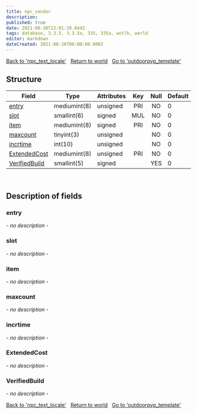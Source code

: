 ```yaml
---
title: npc_vendor
description: 
published: true
date: 2021-08-30T22:01:28.044Z
tags: database, 3.3.5, 3.3.5a, 335, 335a, wotlk, world
editor: markdown
dateCreated: 2021-08-30T06:00:00.000Z
---
```


<a href="https://dev.trinitycore.info/en/database/335/world/npc_text_locale" class="mt-5 v-btn v-btn--depressed v-btn--flat v-btn--outlined theme--light v-size--default darkblue--text text--lighten-3"><span class="v-btn__content"><i aria-hidden="true" class="v-icon notranslate v-icon--left mdi mdi-arrow-left theme--light"></i><span>Back to 'npc_text_locale'</span></span></a>&nbsp;&nbsp;&nbsp;<a href="https://dev.trinitycore.info/en/database/335/world/home" class="mt-5 v-btn v-btn--depressed v-btn--flat v-btn--outlined theme--light v-size--default darkblue--text text--lighten-3"><span class="v-btn__content"><i aria-hidden="true" class="v-icon notranslate v-icon--left mdi mdi-home-outline theme--light"></i><span>Return to world</span></span></a>&nbsp;&nbsp;&nbsp;<a href="https://dev.trinitycore.info/en/database/335/world/outdoorpvp_template" class="mt-5 v-btn v-btn--depressed v-btn--flat v-btn--outlined theme--light v-size--default darkblue--text text--lighten-3"><span class="v-btn__content"><span>Go to 'outdoorpvp_template'</span><i aria-hidden="true" class="v-icon notranslate v-icon--right mdi mdi-arrow-right theme--light"></i></span></a>

## Structure

| Field | Type | Attributes | Key | Null | Default | Extra | Comment |
| --- | --- | --- | :---: | :---: | --- | --- | --- |
| [entry](#entry) | mediumint(8) | unsigned | PRI | NO | 0 |  |  |
| [slot](#slot) | smallint(6) | signed | MUL | NO | 0 |  |  |
| [item](#item) | mediumint(8) | signed | PRI | NO | 0 |  |  |
| [maxcount](#maxcount) | tinyint(3) | unsigned |  | NO | 0 |  |  |
| [incrtime](#incrtime) | int(10) | unsigned |  | NO | 0 |  |  |
| [ExtendedCost](#extendedcost) | mediumint(8) | unsigned | PRI | NO | 0 |  |  |
| [VerifiedBuild](#verifiedbuild) | smallint(5) | signed |  | YES | 0 |  |  |
&nbsp;
## Description of fields

### entry
*- no description -*
&nbsp;

### slot
*- no description -*
&nbsp;

### item
*- no description -*
&nbsp;

### maxcount
*- no description -*
&nbsp;

### incrtime
*- no description -*
&nbsp;

### ExtendedCost
*- no description -*
&nbsp;

### VerifiedBuild
*- no description -*
&nbsp;

<a href="https://dev.trinitycore.info/en/database/335/world/npc_text_locale" class="mt-5 v-btn v-btn--depressed v-btn--flat v-btn--outlined theme--light v-size--default darkblue--text text--lighten-3"><span class="v-btn__content"><i aria-hidden="true" class="v-icon notranslate v-icon--left mdi mdi-arrow-left theme--light"></i><span>Back to 'npc_text_locale'</span></span></a>&nbsp;&nbsp;&nbsp;<a href="https://dev.trinitycore.info/en/database/335/world/home" class="mt-5 v-btn v-btn--depressed v-btn--flat v-btn--outlined theme--light v-size--default darkblue--text text--lighten-3"><span class="v-btn__content"><i aria-hidden="true" class="v-icon notranslate v-icon--left mdi mdi-home-outline theme--light"></i><span>Return to world</span></span></a>&nbsp;&nbsp;&nbsp;<a href="https://dev.trinitycore.info/en/database/335/world/outdoorpvp_template" class="mt-5 v-btn v-btn--depressed v-btn--flat v-btn--outlined theme--light v-size--default darkblue--text text--lighten-3"><span class="v-btn__content"><span>Go to 'outdoorpvp_template'</span><i aria-hidden="true" class="v-icon notranslate v-icon--right mdi mdi-arrow-right theme--light"></i></span></a>


